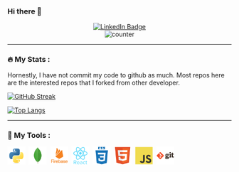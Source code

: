 ### Hi there 👋

<div id="badges" align="center">
  <a href="https://www.linkedin.com/in/sedtawud-larbwisuthisaroj-1a43b814b/">
    <img src="https://img.shields.io/badge/LinkedIn-blue?style=for-the-badge&logo=linkedin&logoColor=white" alt="LinkedIn Badge"/>
  </a>
</div>
<div id="counter" align="center">
  <img src="https://komarev.com/ghpvc/?username=sedtawud-hub&style=flat-square&color=blue" alt="counter"/>
</div>

---

### :fire: My Stats : 
Hornestly, I have not commit my code to github as much. Most repos here are the interested repos that I forked from other developer.

[![GitHub Streak](http://github-readme-streak-stats.herokuapp.com?user=sedtawud-hub&theme=dark&background=000000)](https://git.io/streak-stats)

[![Top Langs](https://github-readme-stats.vercel.app/api/top-langs/?username=sedtawud-hub&layout=compact&theme=vision-friendly-dark)](https://github.com/anuraghazra/github-readme-stats)


---
### 🧰 My Tools :
<div>
  <img src="https://github.com/devicons/devicon/blob/master/icons/python/python-original.svg" title="Python" alt="Python" width="40" height="40"/>&nbsp;
  <img src="https://github.com/devicons/devicon/blob/master/icons/mongodb/mongodb-original.svg" title="MongoDB" alt="MongoDB" width="40" height="40"/>&nbsp;
  <img src="https://github.com/devicons/devicon/blob/master/icons/firebase/firebase-plain-wordmark.svg" title="Firebase" alt="Firebase" width="40" height="40"/>&nbsp;
  <img src="https://github.com/devicons/devicon/blob/master/icons/react/react-original-wordmark.svg" title="React" alt="React" width="40" height="40"/>&nbsp;
  <img src="https://github.com/devicons/devicon/blob/master/icons/css3/css3-plain-wordmark.svg"  title="CSS3" alt="CSS" width="40" height="40"/>&nbsp;
  <img src="https://github.com/devicons/devicon/blob/master/icons/html5/html5-original.svg" title="HTML5" alt="HTML" width="40" height="40"/>&nbsp;
  <img src="https://github.com/devicons/devicon/blob/master/icons/javascript/javascript-original.svg" title="JavaScript" alt="JavaScript" width="40" height="40"/>&nbsp;
  <img src="https://github.com/devicons/devicon/blob/master/icons/git/git-original-wordmark.svg" title="Git" **alt="Git" width="40" height="40"/>
</div>
